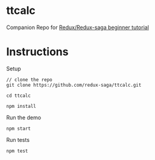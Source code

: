 # ttcalc
Companion Repo for [Redux/Redux-saga beginner tutorial](https://github.com/redux-saga/redux-saga/blob/master/docs/introduction/BeginnerTutorial.md)

# Instructions

Setup

```
// clone the repo
git clone https://github.com/redux-saga/ttcalc.git

cd ttcalc

npm install
```

Run the demo

```
npm start
```

Run tests

```
npm test
```
